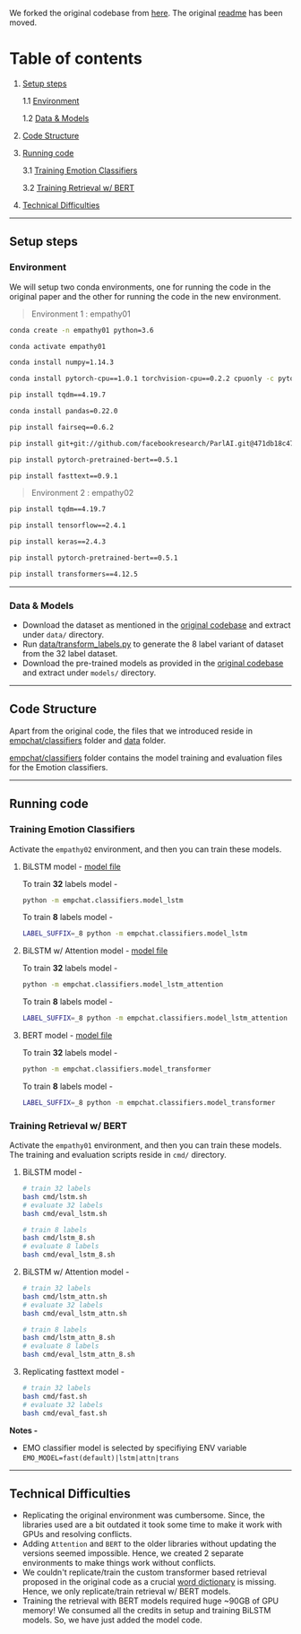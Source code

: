 We forked the original codebase from [here](https://github.com/facebookresearch/EmpatheticDialogues). The
original [readme](./README_OLD.md) has been moved.

# Table of contents

1. [Setup steps](#setup-steps)

   1.1 [Environment](#environment)

   1.2 [Data & Models](#data--models)

2. [Code Structure](#code-structure)
3. [Running code](#running-code)

   3.1 [Training Emotion Classifiers](#training-emotion-classifiers)

   3.2 [Training Retrieval w/ BERT](#training-retrieval-w-bert)

4. [Technical Difficulties](#technical-difficulties)

<hr/>

## Setup steps

### Environment

We will setup two conda environments, one for running the code in the original paper and the other for running the code
in the new environment.

> Environment 1 : empathy01

```bash
conda create -n empathy01 python=3.6

conda activate empathy01

conda install numpy=1.14.3

conda install pytorch-cpu==1.0.1 torchvision-cpu==0.2.2 cpuonly -c pytorch

pip install tqdm==4.19.7

conda install pandas=0.22.0

pip install fairseq==0.6.2

pip install git+git://github.com/facebookresearch/ParlAI.git@471db18c47d322d814f4e1bba6e35d9da6ac31ff

pip install pytorch-pretrained-bert==0.5.1

pip install fasttext==0.9.1
```

> Environment 2 : empathy02

```bash
pip install tqdm==4.19.7

pip install tensorflow==2.4.1

pip install keras==2.4.3

pip install pytorch-pretrained-bert==0.5.1

pip install transformers==4.12.5
```

<hr/>

### Data & Models

- Download the dataset as mentioned in the [original codebase](./README_OLD.md#dataset) and extract under `data/`
  directory.
- Run [data/transform_labels.py](./data/transform_labels.py) to generate the 8 label variant of dataset from the 32
  label dataset.
- Download the pre-trained models as provided in the [original codebase](./README_OLD.md#models) and extract
  under `models/`
  directory.

<hr/>

## Code Structure

Apart from the original code, the files that we introduced reside in [empchat/classifiers](./empchat/classifiers) folder
and [data](./data) folder.

[empchat/classifiers](./empchat/classifiers) folder contains the model training and evaluation files for the Emotion
classifiers.

<hr/>

## Running code

### Training Emotion Classifiers

Activate the `empathy02` environment, and then you can train these models.

1. BiLSTM model - [model file](./empchat/classifiers/model_lstm.py)

   To train **32** labels model -

      ```bash
      python -m empchat.classifiers.model_lstm
      ```

   To train **8** labels model -

      ```bash
      LABEL_SUFFIX=_8 python -m empchat.classifiers.model_lstm
      ```

2. BiLSTM w/ Attention model - [model file](./empchat/classifiers/model_lstm_attention.py)

   To train **32** labels model -

      ```bash
      python -m empchat.classifiers.model_lstm_attention
      ```

   To train **8** labels model -

      ```bash
      LABEL_SUFFIX=_8 python -m empchat.classifiers.model_lstm_attention
      ```

2. BERT model - [model file](./empchat/classifiers/model_transformer.py)

   To train **32** labels model -

      ```bash
      python -m empchat.classifiers.model_transformer
      ```

   To train **8** labels model -

      ```bash
      LABEL_SUFFIX=_8 python -m empchat.classifiers.model_transformer
      ```

### Training Retrieval w/ BERT

Activate the `empathy01` environment, and then you can train these models.
The training and evaluation scripts reside in `cmd/` directory.

1. BiLSTM model -
   ```bash
   # train 32 labels
   bash cmd/lstm.sh
   # evaluate 32 labels
   bash cmd/eval_lstm.sh
   
   # train 8 labels
   bash cmd/lstm_8.sh
   # evaluate 8 labels
   bash cmd/eval_lstm_8.sh
   ```

2. BiLSTM w/ Attention model -
   ```bash
   # train 32 labels
   bash cmd/lstm_attn.sh
   # evaluate 32 labels
   bash cmd/eval_lstm_attn.sh
   
   # train 8 labels
   bash cmd/lstm_attn_8.sh
   # evaluate 8 labels
   bash cmd/eval_lstm_attn_8.sh
   ```

3. Replicating fasttext model -
    ```bash
   # train 32 labels
   bash cmd/fast.sh
   # evaluate 32 labels
   bash cmd/eval_fast.sh
   ```

**Notes -**

- EMO classifier model is selected by specifiying ENV variable `EMO_MODEL=fast(default)|lstm|attn|trans`

<hr/>

## Technical Difficulties

- Replicating the original environment was cumbersome. Since, the libraries used are a bit outdated it took some time to
  make it work with GPUs and resolving conflicts.
- Adding `Attention` and `BERT` to the older libraries without updating the versions seemed impossible. Hence, we
  created 2 separate environments to make things work without conflicts.
- We couldn't replicate/train the custom transformer based retrieval proposed in the original code as a
  crucial [word dictionary](./empchat/datasets/loader.py#L35) is missing. Hence, we only replicate/train retrieval w/
  BERT models.
- Training the retrieval with BERT models required huge ~90GB of GPU memory! We consumed all the credits in setup and
  training BiLSTM models. So, we have just added the model code.